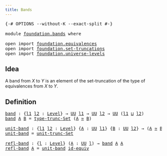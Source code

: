 ```yaml
---
title: Bands
---
```


<pre class="Agda"><a id="31" class="Symbol">{-#</a> <a id="35" class="Keyword">OPTIONS</a> <a id="43" class="Pragma">--without-K</a> <a id="55" class="Pragma">--exact-split</a> <a id="69" class="Symbol">#-}</a>

<a id="74" class="Keyword">module</a> <a id="81" href="foundation.bands.html" class="Module">foundation.bands</a> <a id="98" class="Keyword">where</a>

<a id="105" class="Keyword">open</a> <a id="110" class="Keyword">import</a> <a id="117" href="foundation.equivalences.html" class="Module">foundation.equivalences</a>
<a id="141" class="Keyword">open</a> <a id="146" class="Keyword">import</a> <a id="153" href="foundation.set-truncations.html" class="Module">foundation.set-truncations</a>
<a id="180" class="Keyword">open</a> <a id="185" class="Keyword">import</a> <a id="192" href="foundation.universe-levels.html" class="Module">foundation.universe-levels</a>
</pre>
## Idea

A band from $X$ to $Y$ is an element of the set-truncation of the type of equivalences from $X$ to $Y$.

## Definition

<pre class="Agda"><a id="band"></a><a id="361" href="foundation.bands.html#361" class="Function">band</a> <a id="366" class="Symbol">:</a> <a id="368" class="Symbol">{</a><a id="369" href="foundation.bands.html#369" class="Bound">l1</a> <a id="372" href="foundation.bands.html#372" class="Bound">l2</a> <a id="375" class="Symbol">:</a> <a id="377" href="Agda.Primitive.html#597" class="Postulate">Level</a><a id="382" class="Symbol">}</a> <a id="384" class="Symbol">→</a> <a id="386" href="foundation-core.universe-levels.html#222" class="Primitive">UU</a> <a id="389" href="foundation.bands.html#369" class="Bound">l1</a> <a id="392" class="Symbol">→</a> <a id="394" href="foundation-core.universe-levels.html#222" class="Primitive">UU</a> <a id="397" href="foundation.bands.html#372" class="Bound">l2</a> <a id="400" class="Symbol">→</a> <a id="402" href="foundation-core.universe-levels.html#222" class="Primitive">UU</a> <a id="405" class="Symbol">(</a><a id="406" href="foundation.bands.html#369" class="Bound">l1</a> <a id="409" href="Agda.Primitive.html#810" class="Primitive Operator">⊔</a> <a id="411" href="foundation.bands.html#372" class="Bound">l2</a><a id="413" class="Symbol">)</a>
<a id="415" href="foundation.bands.html#361" class="Function">band</a> <a id="420" href="foundation.bands.html#420" class="Bound">A</a> <a id="422" href="foundation.bands.html#422" class="Bound">B</a> <a id="424" class="Symbol">=</a> <a id="426" href="foundation.set-truncations.html#3386" class="Postulate">type-trunc-Set</a> <a id="441" class="Symbol">(</a><a id="442" href="foundation.bands.html#420" class="Bound">A</a> <a id="444" href="foundation-core.equivalences.html#1607" class="Function Operator">≃</a> <a id="446" href="foundation.bands.html#422" class="Bound">B</a><a id="447" class="Symbol">)</a>

<a id="unit-band"></a><a id="450" href="foundation.bands.html#450" class="Function">unit-band</a> <a id="460" class="Symbol">:</a> <a id="462" class="Symbol">{</a><a id="463" href="foundation.bands.html#463" class="Bound">l1</a> <a id="466" href="foundation.bands.html#466" class="Bound">l2</a> <a id="469" class="Symbol">:</a> <a id="471" href="Agda.Primitive.html#597" class="Postulate">Level</a><a id="476" class="Symbol">}</a> <a id="478" class="Symbol">{</a><a id="479" href="foundation.bands.html#479" class="Bound">A</a> <a id="481" class="Symbol">:</a> <a id="483" href="foundation-core.universe-levels.html#222" class="Primitive">UU</a> <a id="486" href="foundation.bands.html#463" class="Bound">l1</a><a id="488" class="Symbol">}</a> <a id="490" class="Symbol">{</a><a id="491" href="foundation.bands.html#491" class="Bound">B</a> <a id="493" class="Symbol">:</a> <a id="495" href="foundation-core.universe-levels.html#222" class="Primitive">UU</a> <a id="498" href="foundation.bands.html#466" class="Bound">l2</a><a id="500" class="Symbol">}</a> <a id="502" class="Symbol">→</a> <a id="504" class="Symbol">(</a><a id="505" href="foundation.bands.html#479" class="Bound">A</a> <a id="507" href="foundation-core.equivalences.html#1607" class="Function Operator">≃</a> <a id="509" href="foundation.bands.html#491" class="Bound">B</a><a id="510" class="Symbol">)</a> <a id="512" class="Symbol">→</a> <a id="514" href="foundation.bands.html#361" class="Function">band</a> <a id="519" href="foundation.bands.html#479" class="Bound">A</a> <a id="521" href="foundation.bands.html#491" class="Bound">B</a>
<a id="523" href="foundation.bands.html#450" class="Function">unit-band</a> <a id="533" class="Symbol">=</a> <a id="535" href="foundation.set-truncations.html#3650" class="Postulate">unit-trunc-Set</a>

<a id="refl-band"></a><a id="551" href="foundation.bands.html#551" class="Function">refl-band</a> <a id="561" class="Symbol">:</a> <a id="563" class="Symbol">{</a><a id="564" href="foundation.bands.html#564" class="Bound">l</a> <a id="566" class="Symbol">:</a> <a id="568" href="Agda.Primitive.html#597" class="Postulate">Level</a><a id="573" class="Symbol">}</a> <a id="575" class="Symbol">(</a><a id="576" href="foundation.bands.html#576" class="Bound">A</a> <a id="578" class="Symbol">:</a> <a id="580" href="foundation-core.universe-levels.html#222" class="Primitive">UU</a> <a id="583" href="foundation.bands.html#564" class="Bound">l</a><a id="584" class="Symbol">)</a> <a id="586" class="Symbol">→</a> <a id="588" href="foundation.bands.html#361" class="Function">band</a> <a id="593" href="foundation.bands.html#576" class="Bound">A</a> <a id="595" href="foundation.bands.html#576" class="Bound">A</a>
<a id="597" href="foundation.bands.html#551" class="Function">refl-band</a> <a id="607" href="foundation.bands.html#607" class="Bound">A</a> <a id="609" class="Symbol">=</a> <a id="611" href="foundation.bands.html#450" class="Function">unit-band</a> <a id="621" href="foundation-core.equivalences.html#2480" class="Function">id-equiv</a>
</pre>